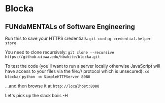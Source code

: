# Blocka
## FUNdaMENTALs of Software Engineering

Run this to save your HTTPS credentials:
`git config credential.helper store`

You need to clone recursively:
`git clone --recursive https://github.uiowa.edu/hbwhite/blocka.git`

To test the code (you'll want to run a server locally otherwise JavaScript will have access to your files via the file:// protocol which is unsecured):
`cd blocka/`
`python -m SimpleHTTPServer 8080`

...and then browse it at `http://localhost:8080`

Let's pick up the slack boiis
-H
